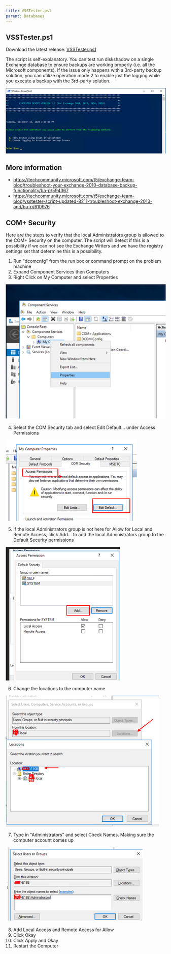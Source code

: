 ```yaml
---
title: VSSTester.ps1
parent: Databases
---
```


## VSSTester.ps1

Download the latest release: [VSSTester.ps1](https://github.com/microsoft/CSS-Exchange/releases/latest/download/VSSTester.ps1)

The script is self-explanatory. You can test run diskshadow on a single Exchange database to ensure backups are working properly (i.e. all the Microsoft components). If the issue only happens with a 3rd-party backup solution, you can utilize operation mode 2 to enable just the logging while you execute a backup with the 3rd-party solution.

![Start Screen](start_screen.PNG)

## More information
* https://techcommunity.microsoft.com/t5/exchange-team-blog/troubleshoot-your-exchange-2010-database-backup-functionality/ba-p/594367
* https://techcommunity.microsoft.com/t5/exchange-team-blog/vsstester-script-updated-8211-troubleshoot-exchange-2013-and/ba-p/610976


## COM+ Security

Here are the steps to verify that the local Administrators group is allowed to the COM+ Security on the computer. The script will detect if this is a possibility if we can not see the Exchange Writers and we have the registry settings set that determine this is a possibility.

1. Run "dcomcnfg" from the run box or command prompt on the problem machine
2. Expand Component Services then Computers
3. Right Click on My Computer and select Properties

![Properties](ComputerProperties.png)

4. Select the COM Security tab and select Edit Default... under Access Permissions

![Edit Default](EditDefault.png)

5. If the local Administrators group is not here for Allow for Local and Remote Access, click Add... to add the local Administrators group to the Default Security permissions

![Add Access Permission](AddAccessPermission.png)

6. Change the locations to the computer name

![Change Locations](ChangeLocation.png)

7. Type in "Administrators" and select Check Names. Making sure the computer account comes up

![Administrators Check](AdministratorsCheck.png)

8. Add Local Access and Remote Access for Allow
9. Click Okay
10. Click Apply and Okay
11. Restart the Computer